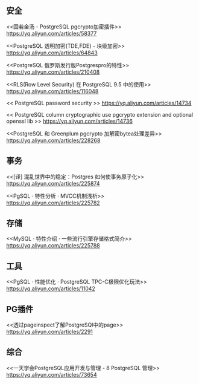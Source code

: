 

## 安全

<<固若金汤 - PostgreSQL pgcrypto加密插件>>
https://yq.aliyun.com/articles/58377

<<PostgreSQL 透明加密(TDE,FDE) - 块级加密>>
https://yq.aliyun.com/articles/64843

<<PostgreSQL 俄罗斯发行版Postgrespro的特性>>
https://yq.aliyun.com/articles/210408

<<RLS(Row Level Security) 在 PostgreSQL 9.5 中的使用>>
https://yq.aliyun.com/articles/116048

<< PostgreSQL password security >>
https://yq.aliyun.com/articles/14734
  
<< PostgreSQL column cryptographic use pgcrypto extension and optional openssl lib >>
https://yq.aliyun.com/articles/14736
  
<<PostgreSQL 和 Greenplum pgcrypto 加解密bytea处理差异>>
https://yq.aliyun.com/articles/228268


## 事务

<<[译] 混乱世界中的稳定：Postgres 如何使事务原子化>>
https://yq.aliyun.com/articles/225874

<<PgSQL · 特性分析 · MVCC机制浅析>>
https://yq.aliyun.com/articles/225782

## 存储

<<MySQL · 特性介绍 · 一些流行引擎存储格式简介>>
https://yq.aliyun.com/articles/225788

## 工具

<<PgSQL · 性能优化 · PostgreSQL TPC-C极限优化玩法>>
https://yq.aliyun.com/articles/11042

## PG插件

<<透过pageinspect了解PostgreSQl中的page>>
https://yq.aliyun.com/articles/2291

## 综合

<<一天学会PostgreSQL应用开发与管理 - 8 PostgreSQL 管理>>
https://yq.aliyun.com/articles/73654

